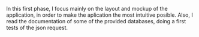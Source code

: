 
In this first phase, I focus mainly on the layout and mockup of the application, 
in order to make the aplication the most intuitive posible.
Also, I read the documentation of some of the provided databases, doing a first 
tests of the json request.
